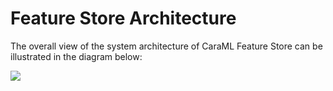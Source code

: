 # Feature Store Architecture

The overall view of the system architecture of CaraML Feature Store can be illustrated in the diagram below:

![](../../.gitbook/assets/feast\_architecture.png)

